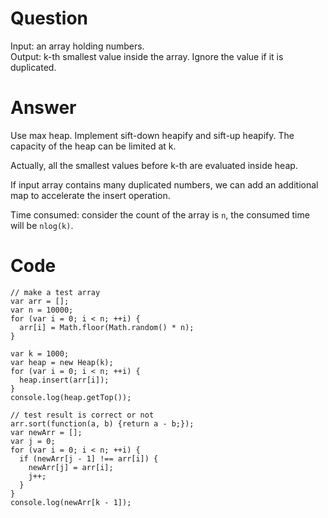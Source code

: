 # Question

Input: an array holding numbers.  
Output: k-th smallest value inside the array. Ignore the value if it is duplicated.

# Answer

Use max heap. Implement sift-down heapify and sift-up heapify. The capacity of the heap can be limited at k.

Actually, all the smallest values before k-th are evaluated inside heap.

If input array contains many duplicated numbers, we can add an additional map to accelerate the insert operation.

Time consumed: consider the count of the array is `n`, the consumed time will be `nlog(k)`.

# Code

    // make a test array
    var arr = [];
    var n = 10000;
    for (var i = 0; i < n; ++i) {
      arr[i] = Math.floor(Math.random() * n);
    }

    var k = 1000;
    var heap = new Heap(k);
    for (var i = 0; i < n; ++i) {
      heap.insert(arr[i]);
    }
    console.log(heap.getTop());

    // test result is correct or not
    arr.sort(function(a, b) {return a - b;});
    var newArr = [];
    var j = 0;
    for (var i = 0; i < n; ++i) {
      if (newArr[j - 1] !== arr[i]) {
        newArr[j] = arr[i];
        j++;
      }
    }
    console.log(newArr[k - 1]);